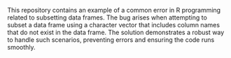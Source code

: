 This repository contains an example of a common error in R programming related to subsetting data frames.  The bug arises when attempting to subset a data frame using a character vector that includes column names that do not exist in the data frame. The solution demonstrates a robust way to handle such scenarios, preventing errors and ensuring the code runs smoothly.